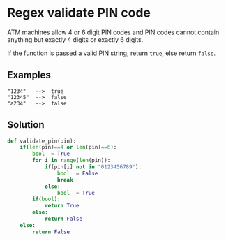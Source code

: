 # Regex validate PIN code
ATM machines allow 4 or 6 digit PIN codes and PIN codes cannot contain anything but exactly 4 digits or exactly 6 digits.

If the function is passed a valid PIN string, return `true`, else return `false`.

## Examples
    "1234"   -->  true
    "12345"  -->  false
    "a234"   -->  false
    
## Solution
```python
def validate_pin(pin):
    if(len(pin)==4 or len(pin)==6):
        bool  = True
        for i in range(len(pin)):
            if(pin[i] not in "0123456789"):
                bool  = False
                break
            else:
                bool  = True
        if(bool):
            return True
        else:
            return False
    else:
        return False
```
